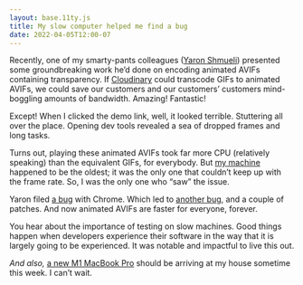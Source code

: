 ```yaml
---
layout: base.11ty.js
title: My slow computer helped me find a bug
date: 2022-04-05T12:00-07
---
```


Recently, one of my smarty-pants colleagues ([Yaron Shmueli](https://il.linkedin.com/in/yaron-shmueli-99770b2)) presented some groundbreaking work he’d done on encoding animated AVIFs containing transparency. If [Cloudinary](https://cloudinary.com) could transcode GIFs to animated AVIFs, we could save our customers and our customers’ customers mind-boggling amounts of bandwidth. Amazing! Fantastic!

Except! When I clicked the demo link, well, it looked terrible. Stuttering all over the place. Opening dev tools revealed a sea of dropped frames and long tasks.

Turns out, playing these animated AVIFs took far more CPU (relatively speaking) than the equivalent GIFs, for everybody. But [my machine](https://browser.geekbench.com/macs/macbook-pro-13-inch-mid-2017-intel-core-i5-7267u-3-1-ghz-2-cores) happened to be the oldest; it was the only one that couldn’t keep up with the frame rate. So, I was the only one who “saw” the issue.

Yaron filed [a bug](https://bugs.chromium.org/p/chromium/issues/detail?id=1303388) with Chrome. Which led to [another bug](https://bugs.chromium.org/p/chromium/issues/detail?id=1307888), and a couple of patches. And now animated AVIFs are faster for everyone, forever.

You hear about the importance of testing on slow machines. Good things happen when developers experience their software in the way that it is largely going to be experienced. It was notable and impactful to live this out.

*And also,* [a new M1 MacBook Pro](https://browser.geekbench.com/macs/macbook-pro-13-inch-late-2020) should be arriving at my house sometime this week. I can’t wait.

